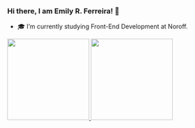 ### Hi there, I am Emily R. Ferreira! 👋

- 🎓 I’m currently studying Front-End Development at Noroff.

<div>
    <a href="https://github.com/Emilyrf">
        <img height="188em" src="https://github-readme-stats.vercel.app/api?username=Emilyrf&show_icons=true&theme=onedark"/>
        <img height="188em" src="https://github-readme-stats.vercel.app/api/top-langs/?username=Emilyrf&theme=onedark"/>
    </a>
</div>
